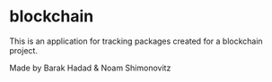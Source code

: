 # blockchain

This is an application for tracking packages created for a blockchain project.

Made by Barak Hadad & Noam Shimonovitz
